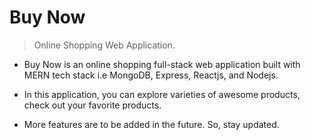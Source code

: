 # Buy Now 
> Online Shopping Web Application.
- Buy Now is an online shopping full-stack web application built with MERN tech stack i.e MongoDB, Express, Reactjs, and Nodejs. 

- In this application, you can explore varieties of awesome products, check out your favorite products. 
  
- More features are to be added in the future. So, stay updated.

